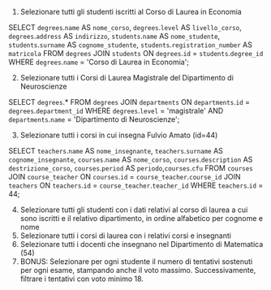 1. Selezionare tutti gli studenti iscritti al Corso di Laurea in Economia

SELECT `degrees`.`name` AS `nome_corso`, `degrees`.`level` AS `livello_corso`, `degrees`.`address` AS `indirizzo`, `students`.`name` AS `nome_studente`, `students`.`surname` AS `cognome_studente`, `students`.`registration_number` AS `matricola`
FROM `degrees`
JOIN `students` 
ON `degrees`.`id` = `students`.`degree_id`
WHERE `degrees`.`name` = 'Corso di Laurea in Economia';

2. Selezionare tutti i Corsi di Laurea Magistrale del Dipartimento di
Neuroscienze

SELECT `degrees`.*
FROM `degrees`
JOIN `departments`
ON `departments`.`id` = `degrees`.`department_id`
WHERE `degrees`.`level` = 'magistrale'
AND `departments`.`name` = 'Dipartimento di Neuroscienze';

3. Selezionare tutti i corsi in cui insegna Fulvio Amato (id=44)

SELECT `teachers`.`name` AS `nome_insegnante`, `teachers`.`surname` AS `cognome_insegnante`, `courses`.`name` AS `nome_corso`, `courses`.`description` AS `destrizione_corso`, `courses`.`period` AS `periodo`,`courses`.`cfu`
FROM `courses`
JOIN `course_teacher`
ON `courses`.`id` = `course_teacher`.`course_id`
JOIN `teachers` ON `teachers`.`id` = `course_teacher`.`teacher_id`
WHERE `teachers`.`id` = 44;

4. Selezionare tutti gli studenti con i dati relativi al corso di laurea a cui
sono iscritti e il relativo dipartimento, in ordine alfabetico per cognome e
nome
5. Selezionare tutti i corsi di laurea con i relativi corsi e insegnanti
6. Selezionare tutti i docenti che insegnano nel Dipartimento di
Matematica (54)
7. BONUS: Selezionare per ogni studente il numero di tentativi sostenuti
per ogni esame, stampando anche il voto massimo. Successivamente,
filtrare i tentativi con voto minimo 18.